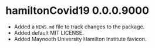 # hamiltonCovid19 0.0.0.9000

* Added a `NEWS.md` file to track changes to the package.
* Added default MIT LICENSE.
* Added Maynooth University Hamilton Institute favicon.

